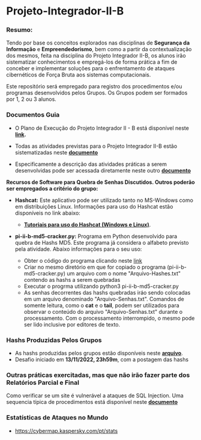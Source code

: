 # Projeto-Integrador-II-B

### Resumo:
Tendo por base os conceitos explorados nas disciplinas de **Segurança da Informação** e **Empreendedorismo**, bem como a partir da contextualização dos mesmos, feita na disciplina do Projeto Integrador II-B, os alunos irão sistematizar conhecimentos e empregá-los de forma prática a fim de conceber e implementar soluções para o enfrentamento de ataques cibernéticos de Força Bruta aos sistemas computacionais.

Este repositório será empregado para registro dos procedimentos e/ou programas desenvolvidos pelos Grupos. Os Grupos podem ser formados por 1, 2 ou 3 alunos.

### Documentos Guia 

* O Plano de Execução do Projeto Integrador II - B está disponível neste **[link](https://docs.google.com/document/d/1_1xTR3tcBa6pq6TrrLL3VteSbOTZDUy68O1iK3f4p5g/edit?usp=sharing).**

* Todas as atividades previstas para o Projeto Integrador II-B estão sistematizadas neste **[documento](https://docs.google.com/document/d/1CyPEJuhyEunSJ1u277xloMwifImYILjg2F2Moy3ASkY/edit?usp=sharing)**

* Especificamente a descrição das atividades práticas a serem desenvolvidas pode ser acessada diretamente neste outro **[documento](https://docs.google.com/document/d/1F9XyoeTbw0iuSAayJV2rKT0U_ULG0tJB2_C4pGBCu5M/edit)**

**Recursos de Software para Quebra de Senhas Discutidos. Outros poderão ser empregados a critério do grupo:**

* **Hashcat:** Este aplicativo pode ser utilizado tanto no MS-Windows como em distribuições Linux. Informações para uso do Hashcat estão disponíveis no link abaixo:
  * **[Tutoriais para uso do Hashcat (Windows e Linux)](https://github.com/adenauery/hashcat/wiki/Explorando-o--Hashcat)**. 

* **pi-ii-b-md5-cracker.py:** Programa em Python desenvolvido para quebra de Hashs MD5. Este programa já considera o alfabeto previsto pela atividade. Abaixo informações para o seu uso:
  * Obter o código do programa clicando neste [link](https://github.com/adenauery/Projeto-Integrador-II-B/blob/main/pi-ii-b-md5-cracker.py)
  * Criar no mesmo diretório em que for copiado o programa (pi-ii-b-md5-cracker.py) um arquivo com o nome "Arquivo-Hashes.txt" contendo as hashs a serem quebradas
  * Executar o progrma utilizando python3 pi-ii-b-md5-cracker.py
  * As senhas decorrentes das hashs quebradas iráo sendo colocadas em um arquivo denominado "Arquivo-Senhas.txt". Comandos de somente leitura, como o **cat** e o **tail**, podem ser utilizados para observar o conteúdo do arquivo "Arquivo-Senhas.txt" durante o processamento. Com o processamento interrompido, o mesmo pode ser lido inclusive por editores de texto.

### Hashs Produzidas Pelos Grupos

* As hashs produzidas pelos grupos estão disponíveis neste **[arquivo](https://github.com/adenauery/Projeto-Integrador-II-B/blob/main/hashs-md5-grupos.txt)**.
* Desafio iniciado em **13/11/2022, 23h59m**, com a postagem das hashs


### Outras práticas exercitadas, mas que não irão fazer parte dos Relatórios Parcial e Final

Como verificar se um site é vulnerável a ataques de SQL Injection. Uma sequencia típica de procedimentos está disponível neste **[documento](https://github.com/adenauery/sqlmap/wiki/Explorando-o-SQLMAP)**

### Estatísticas de Ataques no Mundo
  * https://cybermap.kaspersky.com/pt/stats
